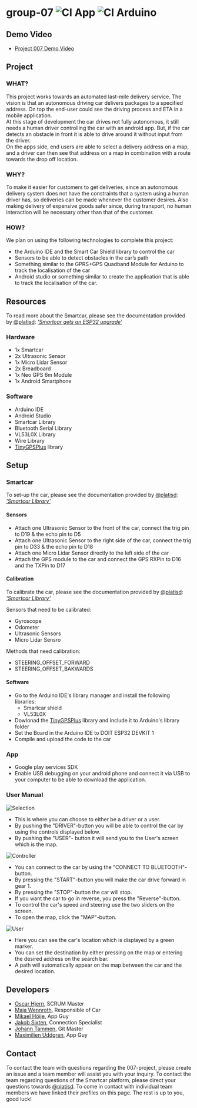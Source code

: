 # group-07 ![CI App](https://github.com/DIT112-V20/group-07/workflows/CI%20App/badge.svg) ![CI Arduino](https://github.com/DIT112-V20/group-07/workflows/CI%20Arduino/badge.svg)

## Demo Video
- [Project 007 Demo Video](https://www.youtube.com/watch?v=PAH5nVPPHcs)

## Project
### WHAT?
This project works towards an automated last-mile delivery service. The vision is that an autonomous driving car delivers packages to a specified address. On top the end-user could see the driving process and ETA in a mobile application.\
At this stage of development the car drives not fully autonomous, it still needs a human driver controlling the car with an android app. But, if the car detects an obstacle in front it is able to drive around it without input from the driver.\
On the apps side, end users are able to select a delivery address on a map, and a driver can then see that address on a map in combination with a route towards the drop off location. 

### WHY?
To make it easier for customers to get deliveries, since an autonomous delivery system does not have the constraints that a system using a human driver has, so deliveries can be made whenever the customer desires. Also making delivery of expensive goods  safer since, during transport, no human interaction will be necessary other than that of the customer.

### HOW?
We plan on using the following technologies to complete this project: 
- the Arduino IDE and the Smart Car Shield library to control the car
- Sensors to be able to detect obstacles in the car’s path
- Something similar to the GPRS+GPS Quadband Module for Arduino to track the localisation of the car
- Android studio or something similar to create the application that is able to track the localisation of the car.

## Resources
To read more about the Smartcar, please see the documentation provided by [@platisd](https://github.com/platisd): [_'Smartcar gets an ESP32 upgrade'_](https://platis.solutions/blog/2020/02/16/smartcar-gets-an-esp32-upgrade/)
### Hardware
- 1x Smartcar
- 2x Ultrasonic Sensor
- 1x Micro Lidar Sensor
- 2x Breadboard
- 1x Neo GPS 6m Module
- 1x Android Smartphone

### Software
- Arduino IDE
- Android Studio
- Smartcar Library
- Bluetooth Serial Library
- VL53L0X Library
- Wire Library
- [TinyGPSPlus](https://github.com/mikalhart/TinyGPSPlus) library

## Setup

### Smartcar
To set-up the car, please see the documentation provided by [@platisd](https://github.com/platisd): [_'Smartcar Library'_](https://github.com/platisd/smartcar_shield)
#### Sensors
- Attach one Ultrasonic Sensor to the front of the car, connect the trig pin to D19 & the echo pin to D5
- Attach one Ultrasonic Sensor to the right side of the car, connect the trig pin to D33 & the echo pin to D18
- Attach one Micro Lidar Sensor directly to the left side of the car
- Attach the GPS module to the car and connect the GPS RXPin to D16 and the TXPin to D17

#### Calibration
To calibrate the car, please see the documentation provided by [@platisd](https://github.com/platisd): [_'Smartcar Library'_](https://github.com/platisd/smartcar_shield)

Sensors that need to be calibrated: 
- Gyroscope 
- Odometer
- Ultrasonic Sensors
- Micro Lidar Sensro

Methods that need calibration:
- STEERING_OFFSET_FORWARD
- STEERING_OFFSET_BAKWARDS

#### Software
- Go to the Arduino IDE's library manager and install the following libraries:
    - Smartcar shield
    - VL53L0X
- Dowlonad the [TinyGPSPlus](https://github.com/mikalhart/TinyGPSPlus) library and include it to Arduino's library folder
- Set the Board in the Arduino IDE to DOIT ESP32 DEVKIT 1
- Compile and upload the code to the car

### App
- Google play services SDK
- Enable USB debugging on your android phone and connect it via USB to your computer to be able to download the application.

### User Manual
![Selection](https://i.imgur.com/zAEGNVP.jpg)
- This is where you can choose to either be a driver or a user.
- By pushing the "DRIVER"-button you will be able to control the car by using the controls displayed below.
- By pushing the "USER"- button it will send you to the User's screen which is the map.

![Controller](https://i.imgur.com/8RqL9Vr.jpg)
- You can connect to the car by using the "CONNECT TO BLUETOOTH"-button.
- By pressing the "START"-button you will make the car drive forward in gear 1.
- By pressing the "STOP"-button the car will stop.
- If you want the car to go in reverse, you press the "Reverse"-button.
- To control the car's speed and steering use the two sliders on the screen.
- To open the map, click the "MAP"-button.

![User](https://i.imgur.com/nykkonX.jpg)
- Here you can see the car's location which is displayed by a green marker.
- You can set the destination by either pressing on the map or entering the desired address on the search bar.
- A path will automatically appear on the map between the car and the desired location.

## Developers
- [Oscar Hjern](https://github.com/oscarhjern), SCRUM Master 
- [Maja Wennroth](https://github.com/majawennroth), Responsible of Car    
- [Mikael Höije](https://github.com/mikaelhoije), App Guy 
- [Jakob Sixten](https://github.com/sijakob), Connection Specialist 
- [Johann Tammen](https://github.com/johann-tam), Git Master 
- [Maximilien Uddgren](https://github.com/WhiteMaken), App Guy 

## Contact 
To contact the team with questions regarding the 007-project, please create an issue and a team member will assist you with your inquiry. To contact the team regarding questions of the Smartcar platform, please direct your questions towards [@platisd](https://github.com/platisd). To come in contact with individual team members we have linked their profiles on this page. The rest is up to you, good luck! 
